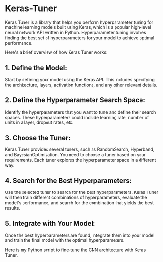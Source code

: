 # Keras-Tuner
Keras Tuner is a library that helps you perform hyperparameter tuning for machine learning models built using Keras, which is a popular high-level neural network API written in Python. Hyperparameter tuning involves finding the best set of hyperparameters for your model to achieve optimal performance.

Here's a brief overview of how Keras Tuner works:

## 1. Define the Model:
Start by defining your model using the Keras API. This includes specifying the architecture, layers, activation functions, and any other relevant details.

## 2. Define the Hyperparameter Search Space:
Identify the hyperparameters that you want to tune and define their search spaces. These hyperparameters could include learning rate, number of units in a layer, dropout rates, etc.

## 3. Choose the Tuner:
Keras Tuner provides several tuners, such as RandomSearch, Hyperband, and BayesianOptimization. You need to choose a tuner based on your requirements. Each tuner explores the hyperparameter space in a different way.

## 4. Search for the Best Hyperparameters:
Use the selected tuner to search for the best hyperparameters. Keras Tuner will then train different combinations of hyperparameters, evaluate the model's performance, and search for the combination that yields the best results.

## 5. Integrate with Your Model:
Once the best hyperparameters are found, integrate them into your model and train the final model with the optimal hyperparameters.

Here is my Python script to fine-tune the CNN architecture with Keras Tuner.
